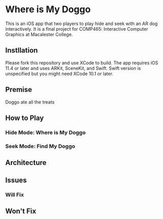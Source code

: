# Where is My Doggo
This is an iOS app that two players to play hide and seek with an AR dog interactively. It is a final project for COMP465: Interactive Computer Graphics at Macalester College.

## Instllation
Please fork this repository and use XCode to build. The app requires iOS 11.4 or later and uses ARKit, SceneKit, and Swift.
Swift version is unspecified but you might need XCode 10.1 or later.

## Premise
Doggo ate all the treats

## How to Play
### Hide Mode: Where is My Doggo

### Seek Mode: Find My Doggo


## Architecture

## Issues
### Will Fix

## Won't Fix
